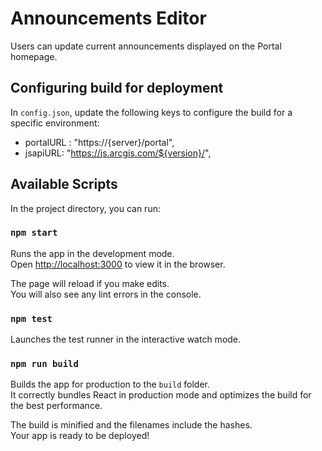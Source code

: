# Announcements Editor
Users can update current announcements displayed on the Portal homepage. 

## Configuring build for deployment
In `config.json`, update the following keys to configure the build for a specific environment:
- portalURL :  "https://{server}/portal",
- jsapiURL: "https://js.arcgis.com/${version}/",
<!-- After applying your changes ensure you can reach all urls in Chrome or Firefox-->

## Available Scripts

In the project directory, you can run:

### `npm start`

Runs the app in the development mode.<br>
Open [http://localhost:3000](http://localhost:3000) to view it in the browser.

The page will reload if you make edits.<br>
You will also see any lint errors in the console.

### `npm test`

Launches the test runner in the interactive watch mode.<br>

### `npm run build`

Builds the app for production to the `build` folder.<br>
It correctly bundles React in production mode and optimizes the build for the best performance.

The build is minified and the filenames include the hashes.<br>
Your app is ready to be deployed!

